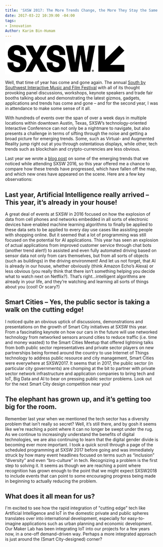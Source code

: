 ```yaml
---
title: 'SXSW 2017: The More Trends Change, the More They Stay the Same'
date: 2017-03-22 10:39:00 -04:00
tags:
- Innovation
Author: Karim Bin-Humam
---
```


![download (1).png](/uploads/download%20(1).png)

Well, that time of year has come and gone again. The annual [South by Southwest Interactive Music and Film Festival](https://www.sxsw.com/) with all of its thought provoking panel discussions, workshops, keynote speakers and trade fair booths talking about and demonstrating the latest gizmos, gadgets, applications and trends has come and gone – and for the second year, I was in attendance to make some sense of it all.

<!--more-->

With hundreds of events over the span of over a week days in multiple locations within downtown Austin, Texas, SXSW’s technology-oriented Interactive Conference can not only be a nightmare to navigate, but also presents a challenge in terms of sifting through the noise and getting a broad picture for emerging trends. Some, such as Virtual- and Augmented Reality jump right out at you through ostentatious displays, while other, tech trends such as blockchain and crytpto-currencies are less obvious.

Last year we wrote a [blog post](https://dai-global-digital.com/sxsw-tech-trends-2016.html) on some of the emerging trends that we noticed while attending SXSW 2016, so this year offered me a chance to compare how these trends have progressed, which have fallen off the map, and which new ones have appeared on the scene. Here are a few key observations:

## Last year, Artificial Intelligence really arrived – This year, it’s already in your house!

A great deal of events at SXSW in 2016 focused on how the explosion of data from cell phones and networks embedded in all sorts of electronic devices have enabled machine learning algorithms to finally be applied to these data sets to be applied to every day use cases like assisting people with shopping online. But it seemed that a lot of programming was still focused on the potential for AI applications. This year has seen an explosion of actual applications from improved customer service through chat bots (another trend alert!) to assisted and even fully automated driving based on sensor data not only from cars themselves, but from all sorts of objects (such as buildings) in the driving environment! And let us not forget, that AI is already in our house, whether obviously (think Amazon Echo’s Alexa) or less obvious (you really think that there isn’t something helping you decide what to watch next on Netflix?). That’s right…intelligent algorithms are already in your life, and they’re watching and learning all sorts of things about you (cool! Or scary?)

## Smart Cities – Yes, the public sector is taking a walk on the cutting edge!

I noticed quite an obvious uptick of discussions, demonstrations and presentations on the growth of Smart City initiatives at SXSW this year. From a fascinating keynote on how our cars in the future will use networked technology from networked sensors around cities to reduce traffic (i.e. time and money wasted) to the Smart Cities Meetup that offered lightning talks from both public sector representatives and private sector players on new partnerships being formed around the country to use Internet of Things technology to address public resource and city management, Smart Cities were everywhere at SXSW2017. It seems that in 2017, the public sector (in particular city governments) are chomping at the bit to partner with private sector network infrastructure and application companies to bring tech and IoT, Big Data and AI to bear on pressing public sector problems. Look out for the next Smart City design competition near you!

## The elephant has grown up, and it’s getting too big for the room.

Remember last year when we mentioned the tech sector has a diversity problem that isn’t really so secret? Well, it’s still there, and by gosh it seems like we’re reaching a point where it can no longer be swept under the rug. As we continue to increasingly understand the benefits of digital technologies, we are also continuing to learn that the digital gender divide is becoming ever more important. I took a quick scroll through a page of the scheduled programming at SXSW 2017 before going and was immediately struck by how many event headlines focused on terms such as “inclusion” “diversity” and even “bro-culture” in tech. Recognizing a problem is the first step to solving it. It seems as though we are reaching a point where recognition has grown enough to the point that we might expect SXSW2018 to include events that can point to some encouraging progress being made in beginning to actually reducing the problem.

## What does it all mean for us?

I'm excited to see how the rapid integration of "cutting edge" tech like Artificial Intelligence and IoT in the domestic private and public spheres translates over into international development, especially for easy-to-imagine applications such as urban planning and economic development. Our Maker Lab has been integrating IoT into our projects for a few years now, in a one-off demand-driven way. Perhaps a more integrated approach is just around the (Smart City-designed) corner?